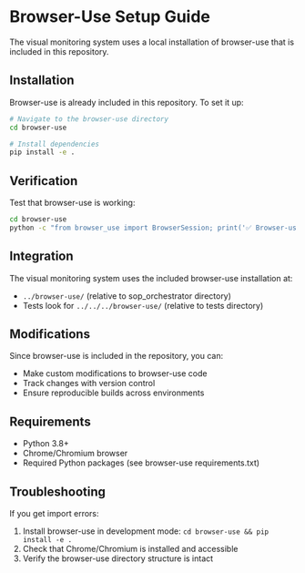 # Browser-Use Setup Guide

The visual monitoring system uses a local installation of browser-use that is included in this repository.

## Installation

Browser-use is already included in this repository. To set it up:

```bash
# Navigate to the browser-use directory
cd browser-use

# Install dependencies
pip install -e .
```

## Verification

Test that browser-use is working:

```bash
cd browser-use
python -c "from browser_use import BrowserSession; print('✅ Browser-use installed correctly')"
```

## Integration

The visual monitoring system uses the included browser-use installation at:
- `../browser-use/` (relative to sop_orchestrator directory)
- Tests look for `../../../browser-use/` (relative to tests directory)

## Modifications

Since browser-use is included in the repository, you can:
- Make custom modifications to browser-use code
- Track changes with version control
- Ensure reproducible builds across environments

## Requirements

- Python 3.8+
- Chrome/Chromium browser
- Required Python packages (see browser-use requirements.txt)

## Troubleshooting

If you get import errors:
1. Install browser-use in development mode: `cd browser-use && pip install -e .`
2. Check that Chrome/Chromium is installed and accessible
3. Verify the browser-use directory structure is intact 